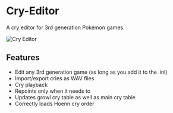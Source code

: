 # Cry-Editor
A cry editor for 3rd generation Pokémon games.

![Cry Editor](http://i.imgur.com/TeJnWpE.png)

## Features
* Edit any 3rd generation game (as long as you add it to the .ini)
* Import/export cries as WAV files
* Cry playback
* Repoints only when it needs to
* Updates growl cry table as well as main cry table
* Correctly loads Hoenn cry order
